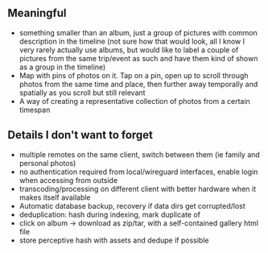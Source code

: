 ## Meaningful

 - something smaller than an album, just a group of pictures with
 common description in the timeline (not sure how that would look,
 all I know I very rarely actually use albums, but would like to label
 a couple of pictures from the same trip/event as such and have them
 kind of shown as a group in the timeline)
 - Map with pins of photos on it. Tap on a pin, open up to scroll
 through photos from the same time and place, then further away
 temporally and spatially as you scroll but still relevant
 - A way of creating a representative collection of photos from
 a certain timespan

## Details I don't want to forget

 - multiple remotes on the same client, switch between them (ie family and personal photos)
 - no authentication required from local/wireguard interfaces, enable login when accessing from outside
 - transcoding/processing on different client with better hardware when it makes itself available
 - Automatic database backup, recovery if data dirs get corrupted/lost
 - deduplication: hash during indexing, mark duplicate of
 - click on album -> download as zip/tar, with a self-contained gallery html file
 - store perceptive hash with assets and dedupe if possible
